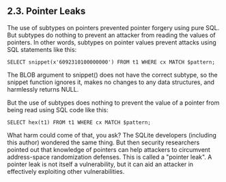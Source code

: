 ## 2\.3\. Pointer Leaks



The use of subtypes on pointers prevented pointer forgery using
pure SQL. But subtypes do nothing to prevent an attacker from reading
the values of pointers. In other words, subtypes on pointer values
prevent attacks using SQL statements like this:




```
SELECT snippet(x'6092310100000000') FROM t1 WHERE cx MATCH $pattern;

```


The BLOB argument to snippet() does not have the correct subtype, so the
snippet function ignores it, makes no changes to any data structures,
and harmlessly returns NULL.




But the use of subtypes does nothing to prevent the value of a
pointer from being read using SQL code like this:




```
SELECT hex(t1) FROM t1 WHERE cx MATCH $pattern;

```


What harm could come of that, you ask? The SQLite developers (including
this author) wondered the same thing. But then security researchers
pointed out that knowledge of pointers can help attackers to circumvent
address\-space randomization defenses. This is called a "pointer leak".
A pointer leak is not itself a vulnerability, but it can aid an attacker
in effectively exploiting other vulnerabilities.



